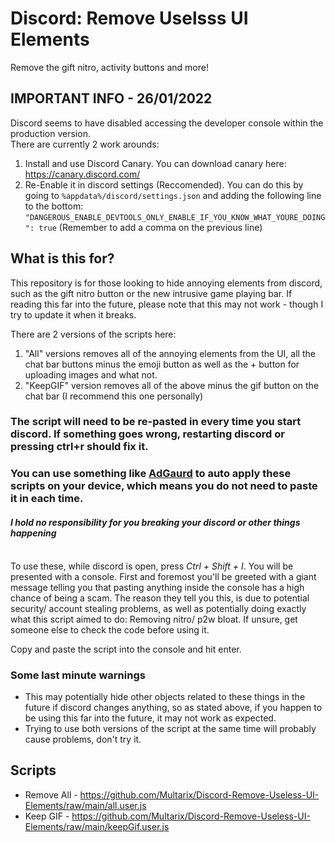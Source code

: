 # Discord: Remove Uselsss UI Elements
Remove the gift nitro, activity buttons and more!

## IMPORTANT INFO - 26/01/2022
Discord seems to have disabled accessing the developer console within the production version.<br>
There are currently 2 work arounds:<br>
1. Install and use Discord Canary. You can download canary here: https://canary.discord.com/<br>
2. Re-Enable it in discord settings (Reccomended). You can do this by going to `%appdata%/discord/settings.json` and adding the following line to the bottom:<br> `"DANGEROUS_ENABLE_DEVTOOLS_ONLY_ENABLE_IF_YOU_KNOW_WHAT_YOURE_DOING": true` (Remember to add a comma on the previous line)


## What is this for?
This repository is for those looking to hide annoying elements from discord, such as the gift nitro button or the new intrusive game playing bar. If reading this far into the future, please note that this may not work - though I try to update it when it breaks.<br>

There are 2 versions of the scripts here:<br>
1. "All" versions removes all of the annoying elements from the UI, all the chat bar buttons minus the emoji button as well as the + button for uploading images and what not.
2. "KeepGIF" version removes all of the above minus the gif button on the chat bar (I recommend this one personally)


###  **The script will need to be re-pasted in every time you start discord. If something goes wrong, restarting discord or pressing ctrl+r should fix it.**
###  **You can use something like [AdGaurd](https://adguard.com/en/welcome.html) to auto apply these scripts on your device, which means you do not need to paste it in each time.**
#### _**I hold no responsibility for you breaking your discord or other things happening**_

<br>
To use these, while discord is open, press <i>Ctrl + Shift + I</i>. You will be presented with a console. First and foremost you'll be greeted with a giant message telling you that pasting anything inside the console has a high chance of being a scam. The reason they tell you this, is due to potential security/ account stealing problems, as well as potentially doing exactly what this script aimed to do: Removing nitro/ p2w bloat. If unsure, get someone else to check the code before using it.

Copy and paste the script into the console and hit enter.<br>

### Some last minute warnings
- This may potentially hide other objects related to these things in the future if discord changes anything, so as stated above, if you happen to be using this far into the future, it may not work as expected.
- Trying to use both versions of the script at the same time will probably cause problems, don't try it.

## Scripts
- Remove All - https://github.com/Multarix/Discord-Remove-Useless-UI-Elements/raw/main/all.user.js
- Keep GIF - https://github.com/Multarix/Discord-Remove-Useless-UI-Elements/raw/main/keepGif.user.js